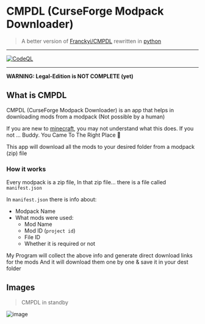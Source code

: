 # CMPDL (CurseForge Modpack Downloader)
> A better version of [Franckyi/CMPDL](https://github.com/Franckyi/CMPDL) rewritten in [python](https://python.org/about)


---
[![CodeQL](https://github.com/Advik-B/CMPDL/actions/workflows/codeql-analysis.yml/badge.svg?branch=Master)](https://github.com/Advik-B/CMPDL/actions/workflows/codeql-analysis.yml)

---

**WARNING: Legal-Edition is NOT COMPLETE (yet)**

## What is CMPDL

CMPDL (CurseForge Modpack Downloader) is an app that helps in downloading mods from a modpack (Not possible by a human)

If you are new to [minecraft](https://minecraft.net), you may not understand what this does. If you not ... Buddy. You Came To The Right Place 🙂

This app will download all the mods to your desired folder from a modpack (zip) file

### How it works

Every modpack is a zip file, In that zip file... there is a file called `manifest.json`

In `manifest.json` there is info about:

- Modpack Name
- What mods were used:
  - Mod Name
  - Mod ID (`project id`)
  - File ID
  - Whether it is required or not

My Program will collect the above info and generate direct download links for the mods
And it will download them one by one & save it in your dest folder

## Images

> CMPDL in standby
 
![image](https://i.imgur.com/qeGoTVB.png)
